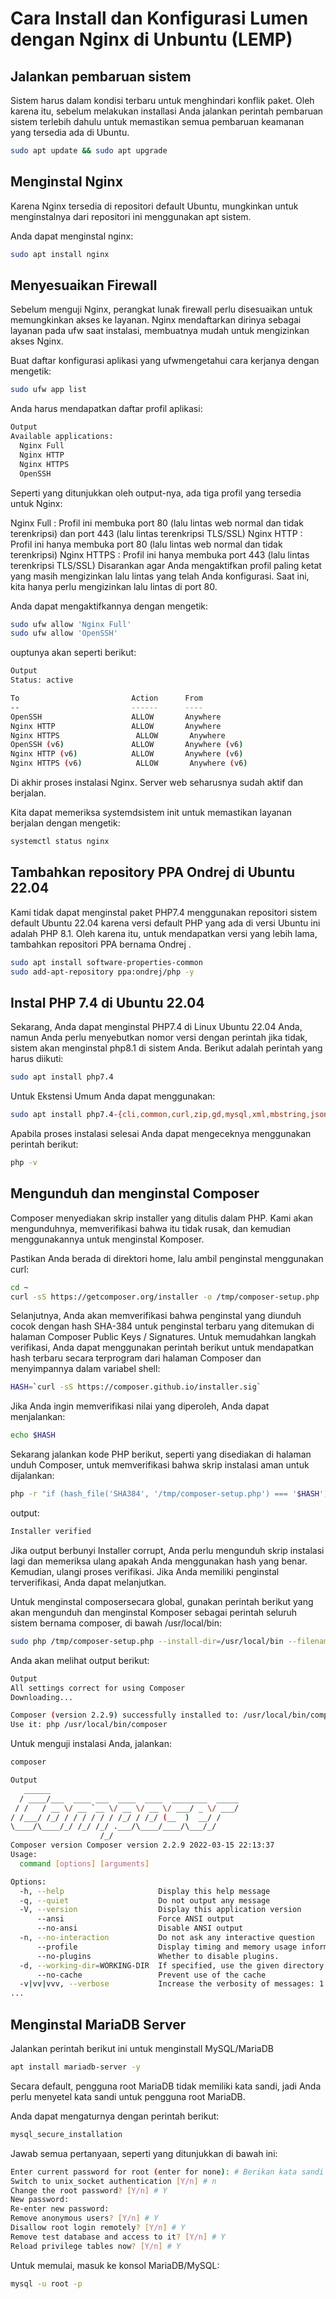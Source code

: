 # Cara Install dan Konfigurasi Lumen dengan Nginx di Unbuntu (LEMP)

## Jalankan pembaruan sistem

Sistem harus dalam kondisi terbaru untuk menghindari konflik paket. Oleh karena itu, sebelum melakukan installasi Anda jalankan perintah pembaruan sistem terlebih dahulu untuk memastikan semua pembaruan keamanan yang tersedia ada di Ubuntu.

```bash
sudo apt update && sudo apt upgrade
```

## Menginstal Nginx

Karena Nginx tersedia di repositori default Ubuntu, mungkinkan untuk menginstalnya dari repositori ini menggunakan apt sistem.

Anda dapat menginstal nginx:

```bash
sudo apt install nginx
```

## Menyesuaikan Firewall

Sebelum menguji Nginx, perangkat lunak firewall perlu disesuaikan untuk memungkinkan akses ke layanan. Nginx mendaftarkan dirinya sebagai layanan pada ufw saat instalasi, membuatnya mudah untuk mengizinkan akses Nginx.

Buat daftar konfigurasi aplikasi yang ufwmengetahui cara kerjanya dengan mengetik:

```bash
sudo ufw app list
```

Anda harus mendapatkan daftar profil aplikasi:

```bash
Output
Available applications:
  Nginx Full
  Nginx HTTP
  Nginx HTTPS
  OpenSSH
```

Seperti yang ditunjukkan oleh output-nya, ada tiga profil yang tersedia untuk Nginx:

Nginx Full : Profil ini membuka port 80 (lalu lintas web normal dan tidak terenkripsi) dan port 443 (lalu lintas terenkripsi TLS/SSL)
Nginx HTTP : Profil ini hanya membuka port 80 (lalu lintas web normal dan tidak terenkripsi)
Nginx HTTPS : Profil ini hanya membuka port 443 (lalu lintas terenkripsi TLS/SSL)
Disarankan agar Anda mengaktifkan profil paling ketat yang masih mengizinkan lalu lintas yang telah Anda konfigurasi. Saat ini, kita hanya perlu mengizinkan lalu lintas di port 80.

Anda dapat mengaktifkannya dengan mengetik:

```bash
sudo ufw allow 'Nginx Full'
sudo ufw allow 'OpenSSH'
```

ouptunya akan seperti berikut:

```bash
Output
Status: active

To                         Action      From
--                         ------      ----
OpenSSH                    ALLOW       Anywhere                  
Nginx HTTP                 ALLOW       Anywhere                  
Nginx HTTPS                 ALLOW       Anywhere                  
OpenSSH (v6)               ALLOW       Anywhere (v6)             
Nginx HTTP (v6)            ALLOW       Anywhere (v6)
Nginx HTTPS (v6)            ALLOW       Anywhere (v6)
```

Di akhir proses instalasi Nginx. Server web seharusnya sudah aktif dan berjalan.

Kita dapat memeriksa systemdsistem init untuk memastikan layanan berjalan dengan mengetik:

```bash
systemctl status nginx
```

## Tambahkan repository PPA Ondrej di Ubuntu 22.04

Kami tidak dapat menginstal paket PHP7.4 menggunakan repositori sistem default Ubuntu 22.04 karena versi default PHP yang ada di versi Ubuntu ini adalah PHP 8.1. Oleh karena itu, untuk mendapatkan versi yang lebih lama, tambahkan repositori PPA bernama Ondrej .

```bash
sudo apt install software-properties-common
sudo add-apt-repository ppa:ondrej/php -y
```

## Instal PHP 7.4 di Ubuntu 22.04

Sekarang, Anda dapat menginstal PHP7.4 di Linux Ubuntu 22.04 Anda, namun Anda perlu menyebutkan nomor versi dengan perintah jika tidak, sistem akan menginstal php8.1 di sistem Anda. Berikut adalah perintah yang harus diikuti:

```bash
sudo apt install php7.4
```

Untuk Ekstensi Umum Anda dapat menggunakan:

```bash
sudo apt install php7.4-{cli,common,curl,zip,gd,mysql,xml,mbstring,json,intl}
```

Apabila proses instalasi selesai Anda dapat mengeceknya menggunakan perintah berikut:

```bash
php -v
```

## Mengunduh dan menginstal Composer

Composer menyediakan skrip installer yang ditulis dalam PHP. Kami akan mengunduhnya, memverifikasi bahwa itu tidak rusak, dan kemudian menggunakannya untuk menginstal Komposer.

Pastikan Anda berada di direktori home, lalu ambil penginstal menggunakan curl:

```bash
cd ~
curl -sS https://getcomposer.org/installer -o /tmp/composer-setup.php
```

Selanjutnya, Anda akan memverifikasi bahwa penginstal yang diunduh cocok dengan hash SHA-384 untuk penginstal terbaru yang ditemukan di halaman Composer Public Keys / Signatures. Untuk memudahkan langkah verifikasi, Anda dapat menggunakan perintah berikut untuk mendapatkan hash terbaru secara terprogram dari halaman Composer dan menyimpannya dalam variabel shell:

```bash
HASH=`curl -sS https://composer.github.io/installer.sig`
```

Jika Anda ingin memverifikasi nilai yang diperoleh, Anda dapat menjalankan:

```bash
echo $HASH
```

Sekarang jalankan kode PHP berikut, seperti yang disediakan di halaman unduh Composer, untuk memverifikasi bahwa skrip instalasi aman untuk dijalankan:

```bash
php -r "if (hash_file('SHA384', '/tmp/composer-setup.php') === '$HASH') { echo 'Installer verified'; } else { echo 'Installer corrupt'; unlink('composer-setup.php'); } echo PHP_EOL;"
```

output:

```bash
Installer verified
```

Jika output berbunyi Installer corrupt, Anda perlu mengunduh skrip instalasi lagi dan memeriksa ulang apakah Anda menggunakan hash yang benar. Kemudian, ulangi proses verifikasi. Jika Anda memiliki penginstal terverifikasi, Anda dapat melanjutkan.

Untuk menginstal composersecara global, gunakan perintah berikut yang akan mengunduh dan menginstal Komposer sebagai perintah seluruh sistem bernama composer, di bawah /usr/local/bin:

```bash
sudo php /tmp/composer-setup.php --install-dir=/usr/local/bin --filename=composer
```

Anda akan melihat output berikut:

```bash
Output
All settings correct for using Composer
Downloading...

Composer (version 2.2.9) successfully installed to: /usr/local/bin/composer
Use it: php /usr/local/bin/composer
```

Untuk menguji instalasi Anda, jalankan:

```bash
composer
```

```bash
Output
   ______
  / ____/___  ____ ___  ____  ____  ________  _____
 / /   / __ \/ __ `__ \/ __ \/ __ \/ ___/ _ \/ ___/
/ /___/ /_/ / / / / / / /_/ / /_/ (__  )  __/ /
\____/\____/_/ /_/ /_/ .___/\____/____/\___/_/
                    /_/
Composer version Composer version 2.2.9 2022-03-15 22:13:37
Usage:
  command [options] [arguments]

Options:
  -h, --help                     Display this help message
  -q, --quiet                    Do not output any message
  -V, --version                  Display this application version
      --ansi                     Force ANSI output
      --no-ansi                  Disable ANSI output
  -n, --no-interaction           Do not ask any interactive question
      --profile                  Display timing and memory usage information
      --no-plugins               Whether to disable plugins.
  -d, --working-dir=WORKING-DIR  If specified, use the given directory as working directory.
      --no-cache                 Prevent use of the cache
  -v|vv|vvv, --verbose           Increase the verbosity of messages: 1 for normal output, 2 for more verbose output and 3 for debug
...
```

## Menginstal MariaDB Server

Jalankan perintah berikut ini untuk menginstall MySQL/MariaDB

```sh
apt install mariadb-server -y
```

Secara default, pengguna root MariaDB tidak memiliki kata sandi, jadi Anda perlu menyetel kata sandi untuk pengguna root MariaDB.

Anda dapat mengaturnya dengan perintah berikut:

```sh
mysql_secure_installation
```

Jawab semua pertanyaan, seperti yang ditunjukkan di bawah ini:

```sh
Enter current password for root (enter for none): # Berikan kata sandi pengguna root Anda 
Switch to unix_socket authentication [Y/n] # n
Change the root password? [Y/n] # Y
New password:
Re-enter new password:
Remove anonymous users? [Y/n] # Y
Disallow root login remotely? [Y/n] # Y
Remove test database and access to it? [Y/n] # Y
Reload privilege tables now? [Y/n] # Y
```

Untuk memulai, masuk ke konsol MariaDB/MySQL:

```bash
mysql -u root -p
```
